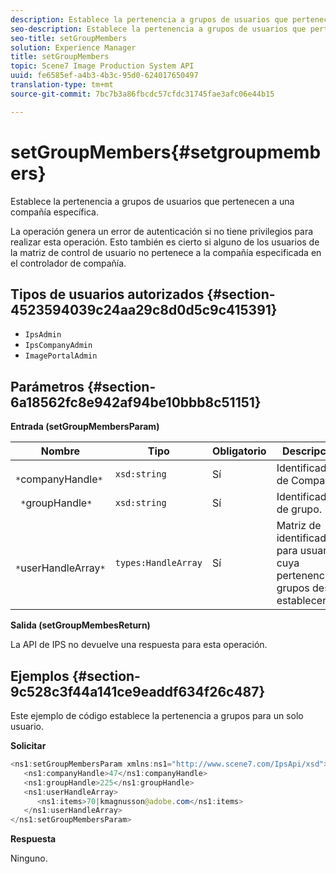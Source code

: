 ```yaml
---
description: Establece la pertenencia a grupos de usuarios que pertenecen a una compañía específica.
seo-description: Establece la pertenencia a grupos de usuarios que pertenecen a una compañía específica.
seo-title: setGroupMembers
solution: Experience Manager
title: setGroupMembers
topic: Scene7 Image Production System API
uuid: fe6585ef-a4b3-4b3c-95d0-624017650497
translation-type: tm+mt
source-git-commit: 7bc7b3a86fbcdc57cfdc31745fae3afc06e44b15

---
```



# setGroupMembers{#setgroupmembers}

Establece la pertenencia a grupos de usuarios que pertenecen a una compañía específica.

La operación genera un error de autenticación si no tiene privilegios para realizar esta operación. Esto también es cierto si alguno de los usuarios de la matriz de control de usuario no pertenece a la compañía especificada en el controlador de compañía.

## Tipos de usuarios autorizados {#section-4523594039c24aa29c8d0d5c9c415391}

* `IpsAdmin`
* `IpsCompanyAdmin`
* `ImagePortalAdmin`

## Parámetros {#section-6a18562fc8e942af94be10bbb8c51151}

**Entrada (setGroupMembersParam)**

| Nombre | Tipo | Obligatorio | Descripción |
|---|---|---|---|
| ` *`companyHandle`*` | `xsd:string` | Sí | Identificador de Compañía. |
| ` *`groupHandle`*` | `xsd:string` | Sí | Identificador de grupo. |
| ` *`userHandleArray`*` | `types:HandleArray` | Sí | Matriz de identificadores para usuarios cuya pertenencia a grupos desea establecer. |

**Salida (setGroupMembesReturn)**

La API de IPS no devuelve una respuesta para esta operación.

## Ejemplos {#section-9c528c3f44a141ce9eaddf634f26c487}

Este ejemplo de código establece la pertenencia a grupos para un solo usuario.

**Solicitar**

```java
<ns1:setGroupMembersParam xmlns:ns1="http://www.scene7.com/IpsApi/xsd">
   <ns1:companyHandle>47</ns1:companyHandle>
   <ns1:groupHandle>225</ns1:groupHandle>
   <ns1:userHandleArray>
      <ns1:items>70|kmagnusson@adobe.com</ns1:items>
   </ns1:userHandleArray>
</ns1:setGroupMembersParam>
```

**Respuesta**

Ninguno.
